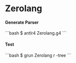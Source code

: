 # Zerolang

#### Generate Parser

´´´bash
$ antlr4 Zerolang.g4
´´´

#### Test

´´´bash
$ grun Zerolang r -tree
´´´
